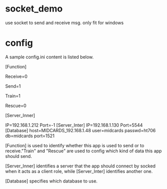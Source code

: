 socket_demo
===========

use socket to send and receive msg. only fit for windows


config
===========
A sample config.ini content is listed below.

[Function]

Receive=0

Send=1

Train=1

Rescue=0

[Server_Inner]

IP=192.168.1.212
Port=-1
[Server_Inter]
IP=192.168.1.130
Port=5544
[Database]
host=MIDCARDS_192.168.1.48
user=midcards
passwd=ht706
db=midcards
port=1521


[Function] is used to identify whether this app is used to send or to receive."Train" and "Rescue" are used to config which kind of data this app should send.

[Server_Inner] identifies a server that the app should connect by socked when it acts as a client role, 
while [Server_Inter] identifies another one.

[Database] specifies which database to use.
